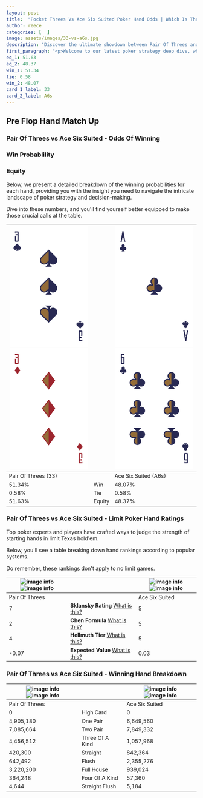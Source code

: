 ```yaml
---
layout: post
title:  "Pocket Threes Vs Ace Six Suited Poker Hand Odds | Which Is The Better Hand In Poker? A Complete Guide"
author: reece
categories: [  ]
image: assets/images/33-vs-a6s.jpg
description: "Discover the ultimate showdown between Pair Of Threes and Ace Six Suited in poker! Uncover the odds, strategies, and scenarios where one hand triumphs over the other. Get ready to up your poker game with this thrilling analysis."
first_paragraph: "<p>Welcome to our latest poker strategy deep dive, where we're pitting two distinct hands against each other in a high-stakes showdown: Pair Of Threes vs Ace Six Suited.</p><p>In the dynamic world of poker, every decision counts, and knowing which hand holds the upper hand is key to your success at the table.</p><p>In this article, we'll dissect these two hands, explore the scenarios where one dominates the other, and equip you with the knowledge to make strategic choices that can tip the odds in your favor.</p><p>Get ready to unravel the intriguing dynamics of these poker hands and elevate your game to new heights.</p>"
eq_1: 51.63
eq_2: 48.37
win_1: 51.34
tie: 0.58
win_2: 48.07
card_1_label: 33
card_2_label: A6s
---
```




[comment]: # (sp0)

## Pre Flop Hand Match Up

<div class="table hand-ratings" markdown="1"> 



### Pair Of Threes vs Ace Six Suited - Odds Of Winning


  
<div class="row graphs"> 
<div class="col-lg-6">
    <h3>Win Probablility</h3>
    <canvas id="WinChart"></canvas>
</div>
<div class="col-lg-6">
    <h3>Equity</h3>
    <canvas id="EquityChart"></canvas>
</div>
</div>

  Below, we present a detailed breakdown of the winning probabilities for each hand, providing you with the insight you need to navigate the intricate landscape of poker strategy and decision-making. 

Dive into these numbers, and you'll find yourself better equipped to make those crucial calls at the table.


    
| ![image info](assets/images/hand1/3.png) ![image info](assets/images/hand1/3o.png) |  | ![image info](assets/images/hand2/a.png) ![image info](assets/images/hand2/6.png) |
| -------- | -------- | -------- |
| Pair Of Threes (33) |  | Ace Six Suited (A6s) |
| 51.34% | Win | 48.07% |
| 0.58% | Tie | 0.58% |
| 51.63% | Equity | 48.37% |




[comment]: # (sp1)



### Pair Of Threes vs Ace Six Suited - Limit Poker Hand Ratings

Top poker experts and players have crafted ways to judge the strength of starting hands in limit Texas hold'em. 

Below, you'll see a table breaking down hand rankings according to popular systems. 

Do remember, these rankings don't apply to no limit games.


    
| ![image info](https://www.riverpairs.com/assets/images/hand1/3.png) ![image info](https://www.riverpairs.com/assets/images/hand1/3o.png) |  | ![image info](https://www.riverpairs.com/assets/images/hand2/a.png) ![image info](https://www.riverpairs.com/assets/images/hand2/6.png) |
| -------- | -------- | -------- |
| Pair Of Threes |  | Ace Six Suited |
| 7 | **Sklansky Rating** [What is this?](/sklansky-rating-explained) | 5 |
| 2 | **Chen Formula** [What is this?](/chen-formula-explained) | 5 |
| 4 | **Hellmuth Tier** [What is this?](/Hellmuth-tier-explained) | 5 |
| -0.07 | **Expected Value** [What is this?](/expected-value-explained) | 0.03 |




[comment]: # (sp2)



### Pair Of Threes vs Ace Six Suited - Winning Hand Breakdown


    
| ![image info](https://www.riverpairs.com/assets/images/hand1/3.png) ![image info](https://www.riverpairs.com/assets/images/hand1/3o.png) |  | ![image info](https://www.riverpairs.com/assets/images/hand2/a.png) ![image info](https://www.riverpairs.com/assets/images/hand2/6.png) |
| -------- | -------- | -------- |
| Pair Of Threes |  | Ace Six Suited |
| 0 | High Card | 0 |
| 4,905,180 | One Pair | 6,649,560 |
| 7,085,664 | Two Pair | 7,849,332 |
| 4,456,512 | Three Of A Kind | 1,057,968 |
| 420,300 | Straight | 842,364 |
| 642,492 | Flush | 2,355,276 |
| 3,220,200 | Full House | 939,024 |
| 364,248 | Four Of A Kind | 57,360 |
| 4,644 | Straight Flush | 5,184 |




[comment]: # (sp3)



</div>

[comment]: # (sp4)



[comment]: # (sp5)

